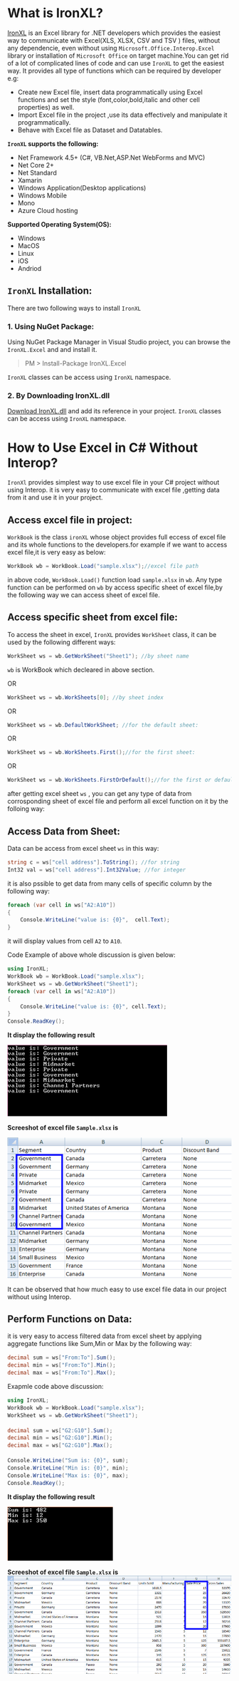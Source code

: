# What is IronXL?
[IronXL](https://ironsoftware.com/csharp/excel/) is an Excel library for .NET developers which provides the easiest way to communicate with Excel(XLS, XLSX, CSV and TSV ) files, without any dependencie, even without using `Microsoft.Office.Interop.Excel` library or installation of  `Microsoft Office` on target machine.You can get rid of a lot of complicated lines of code and can use `IronXL` to get the easiest way. It provides all type of functions which can be required by developer e.g:
* Create new Excel file, insert data programmatically using Excel functions and set the style (font,color,bold,italic and other cell properties) as well.
* Import Excel file in the project ,use its data effectively and manipulate it programmatically.
* Behave with Excel file as Dataset and Datatables.

**`IronXL` supports the following:**
* Net Framework 4.5+ (C#, VB.Net,ASP.Net WebForms and MVC)
* Net Core 2+
* Net Standard
* Xamarin
* Windows Application(Desktop applications)
* Windows Mobile
* Mono
* Azure Cloud hosting
  
**Supported Operating System(OS):**
* Windows
* MacOS
* Linux
* iOS
* Andriod

## `IronXL` Installation:
There are two following ways to install `IronXL` 

### 1. Using NuGet Package:
Using NuGet Package Manager in Visual Studio project, you can browse the `IronXL.Excel` and and install it.
> PM > Install-Package IronXL.Excel

`IronXL` classes can be access using `IronXL` namespace.
### 2. By Downloading IronXL.dll
[Download IronXL.dll](https://ironsoftware.com/csharp/excel/) and add its reference in your project. `IronXL` classes can be access using `IronXL` namespace.
 
# How to Use Excel in C# Without Interop?
`IronXl` provides simplest way to use excel file in your C#  project without using Interop. it is very easy to communicate with excel file ,getting data from it and use it in your project.
## Access excel file in project: 
`WorkBook` is the class  `ironXL` whose object provides full eccess of excel file and its whole functions to the developers.for example if we want to access excel file,it is very easy as below:
```c# 
WorkBook wb = WorkBook.Load("sample.xlsx");//excel file path
```
in above code, `WorkBook.Load()` function load `sample.xlsx` in  `wb`. Any type function can be performed on `wb` by access specific sheet of excel file,by the following way we can access sheet of excel file.

## Access specific sheet from excel file:
To access the sheet in excel, `IronXL` provides `WorkSheet` class, it can be used by the following different ways:
```c#
WorkSheet ws = wb.GetWorkSheet("Sheet1"); //by sheet name
```
`wb` is WorkBook which decleared in above section.

OR
```c#
WorkSheet ws = wb.WorkSheets[0]; //by sheet index
```
OR


```c#
WorkSheet ws = wb.DefaultWorkSheet; //for the default sheet: 
```
OR

```c#
WorkSheet ws = wb.WorkSheets.First();//for the first sheet:
```
OR

```c#
WorkSheet ws = wb.WorkSheets.FirstOrDefault();//for the first or default sheet:
```
after getting excel sheet `ws` , you can get any type of data from corrosponding sheet of excel file and perform all excel function on it by the folloing way:
## Access Data from Sheet:
Data can be access from excel sheet `ws` in this way:

```c#
string c = ws["cell address"].ToString(); //for string
Int32 val = ws["cell address"].Int32Value; //for integer
```
it is also pssible to get data from many cells of specific column by the following way:
```c#
foreach (var cell in ws["A2:A10"])
{
    Console.WriteLine("value is: {0}",  cell.Text);
}
```
it will display values from cell `A2` to `A10`.

Code Example of above whole discussion is given below:
```c#
using IronXL;
WorkBook wb = WorkBook.Load("sample.xlsx");
WorkSheet ws = wb.GetWorkSheet("Sheet1");
foreach (var cell in ws["A2:A10"])
{
    Console.WriteLine("value is: {0}", cell.Text);
}
Console.ReadKey();

```
**It display the following result**

![output](https://github.com/ubaid4/ironxl/blob/master/doc3_input1.png)

**Screeshot of excel file `Sample.xlsx` is**

![output](https://github.com/ubaid4/ironxl/blob/master/doc3_1.png)

It can be observed that how much easy to use excel file data in our project without using Interop.
## Perform Functions on Data:
it is very easy to access filtered data from excel sheet by applying aggregate functions like Sum,Min or Max by the following way:
```c#
decimal sum = ws["From:To"].Sum();
decimal min = ws["From:To"].Min();
decimal max = ws["From:To"].Max();
```
Exapmle code above discussion:

```c#
using IronXL;
WorkBook wb = WorkBook.Load("sample.xlsx");
WorkSheet ws = wb.GetWorkSheet("Sheet1");

decimal sum = ws["G2:G10"].Sum();
decimal min = ws["G2:G10"].Min();
decimal max = ws["G2:G10"].Max();

Console.WriteLine("Sum is: {0}", sum);
Console.WriteLine("Min is: {0}", min);
Console.WriteLine("Max is: {0}", max);
Console.ReadKey();

```
**It display the following result**

![output](https://github.com/ubaid4/ironxl/blob/master/doc3_output2.png)

**Screeshot of excel file `Sample.xlsx` is**
![output](https://github.com/ubaid4/ironxl/blob/master/doc3_2.png)


